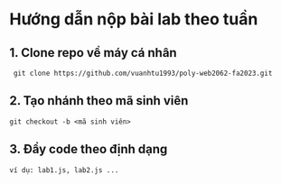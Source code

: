 # Hướng dẫn nộp bài lab theo tuần
## 1. Clone repo về máy cá nhân
```
 git clone https://github.com/vuanhtu1993/poly-web2062-fa2023.git
```
## 2. Tạo nhánh theo mã sinh viên
```
git checkout -b <mã sinh viên>
```

## 3. Đẩy code theo định dạng
```
ví dụ: lab1.js, lab2.js ...
```
